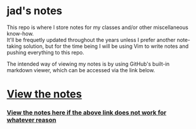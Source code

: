 # jad's notes
This repo is where I store notes for my classes and/or other miscellaneous know-how.  
It'll be frequetly updated throughout the years unless I prefer another note-taking solution, but for the time being I will be using Vim to write notes and pushing everything to this repo.

The intended way of viewing my notes is by using GitHub's built-in markdown viewer, which can be accessed via the link below.
# [View the notes](https://jad.red/notes)
### [View the notes here if the above link does not work for whatever reason](http://jadc.github.io/notes)
